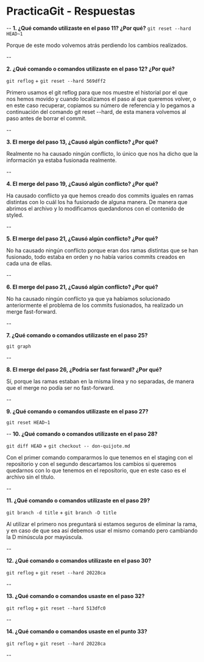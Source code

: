 # PracticaGit - Respuestas

--
**1. ¿Qué comando utilizaste en el paso 11? ¿Por qué?**
`git reset --hard HEAD~1`

Porque de este modo volvemos atrás perdiendo los cambios realizados. 

--

**2. ¿Qué comando o comandos utilizaste en el paso 12? ¿Por qué?**

`git reflog` + `git reset --hard 569dff2`

Primero usamos el git reflog para que nos muestre el historial por el que nos hemos movido y cuando localizamos el paso al que queremos volver, o en este caso recuperar, copiamos su número de referencia y lo pegamos a continuación del comando git reset --hard, de esta manera volvemos al paso antes de borrar el commit.

--

**3. El merge del paso 13, ¿Causó algún conflicto? ¿Por qué?**

Realmente no ha causado ningún conflicto, lo único que nos ha dicho que la información ya estaba fusionada realmente.

--

**4. El merge del paso 19, ¿Causó algún conflicto? ¿Por qué?**

Ha causado conflicto ya que hemos creado dos commits iguales en ramas distintas con lo cuál los ha fusionado de alguna manera. De manera que abrimos el archivo y lo modificamos quedandonos con el contenido de styled. 

--

**5. El merge del paso 21, ¿Causó algún conflicto? ¿Por qué?**

No ha causado ningún conflicto porque eran dos ramas distintas que se han fusionado, todo estaba en orden y no había varios commits creados en cada una de ellas. 

--

**6. El merge del paso 21, ¿Causó algún conflicto? ¿Por qué?**

No ha causado ningún conflicto ya que ya habíamos solucionado anteriormente el problema de los commits fusionados, ha realizado un merge fast-forward. 

--

**7. ¿Qué comando o comandos utilizaste en el paso 25?**

`git graph`

--

**8. El merge del paso 26, ¿Podría ser fast forward? ¿Por qué?**

Sí, porque las ramas estaban en la misma línea y no separadas, de manera que el merge no podía ser no fast-forward. 

--

**9. ¿Qué comando o comandos utilizaste en el paso 27?**

`git reset HEAD~1`

--
**10. ¿Qué comando o comandos utilizaste en el paso 28?**

`git diff HEAD` + `git checkout -- don-quijote.md`

Con el primer comando compararmos lo que tenemos en el staging con el repositorio y con el segundo descartamos los cambios si queremos quedarnos con lo que tenemos en el repositorio, que en este caso es el archivo sin el título.

--

**11. ¿Qué comando o comandos utilizaste en el paso 29?**

`git branch -d title` + `git branch -D title`

Al utilizar el primero nos preguntará si estamos seguros de eliminar la rama, y en caso de que sea así debemos usar el mismo comando pero cambiando la D minúscula por mayúscula. 

--

**12. ¿Qué comando o comandos utilizaste en el paso 30?**

`git reflog` + `git reset --hard 20228ca`

--

**13. ¿Qué comando o comandos usaste en el paso 32?**

`git reflog` + `git reset --hard 513dfc0`

--

**14. ¿Qué comando o comandos usaste en el punto 33?**

`git reflog` + `git reset --hard 20228ca`

--

